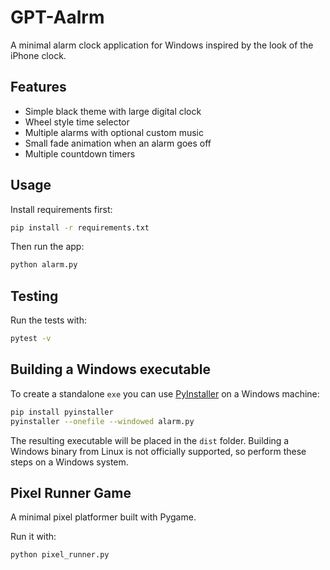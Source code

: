 # GPT-Aalrm

A minimal alarm clock application for Windows inspired by the look of the iPhone clock.

## Features
- Simple black theme with large digital clock
- Wheel style time selector
- Multiple alarms with optional custom music
- Small fade animation when an alarm goes off
- Multiple countdown timers

## Usage
Install requirements first:
```bash
pip install -r requirements.txt
```
Then run the app:
```bash
python alarm.py
```

## Testing
Run the tests with:
```bash
pytest -v
```

## Building a Windows executable
To create a standalone `exe` you can use [PyInstaller](https://www.pyinstaller.org/) on a
Windows machine:

```bash
pip install pyinstaller
pyinstaller --onefile --windowed alarm.py
```

The resulting executable will be placed in the `dist` folder. Building a Windows
binary from Linux is not officially supported, so perform these steps on
a Windows system.

## Pixel Runner Game
A minimal pixel platformer built with Pygame.

Run it with:
```bash
python pixel_runner.py
```
